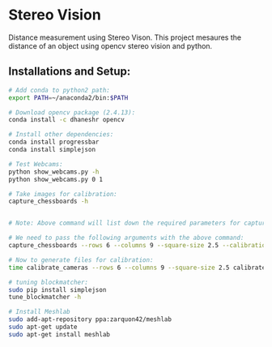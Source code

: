 # Stereo Vision
Distance measurement using Stereo Vison. This project mesaures the distance of an object using opencv stereo vision and python.

## Installations and Setup:
 ``` bash
 # Add conda to python2 path:
 export PATH=~/anaconda2/bin:$PATH
 
 # Download opencv package (2.4.13):
 conda install -c dhaneshr opencv  
 
 # Install other dependencies:
 conda install progressbar
 conda install simplejson
 
 # Test Webcams:
 python show_webcams.py -h
 python show_webcams.py 0 1
 
 # Take images for calibration:
 capture_chessboards -h
 

# Note: Above command will list down the required parameters for capturing the images of chessboard

# We need to pass the following arguments with the above command:
capture_chessboards --rows 6 --columns 9 --square-size 2.5 --calibration-folder calibrated_files 0 1 50 calibrated_images

# Now to generate files for calibration:
time calibrate_cameras --rows 6 --columns 9 --square-size 2.5 calibrated_images/ calibrated_files/

# tuning blockmatcher:
sudo pip install simplejson
tune_blockmatcher -h

# Install Meshlab
sudo add-apt-repository ppa:zarquon42/meshlab
sudo apt-get update
sudo apt-get install meshlab


```
